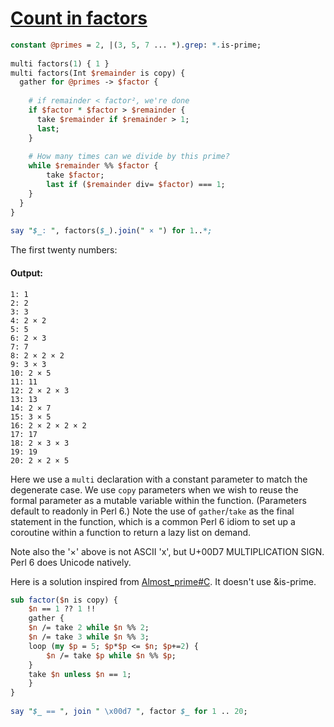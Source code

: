 [1]: http://rosettacode.org/wiki/Count_in_factors

# [Count in factors][1]

```perl
constant @primes = 2, |(3, 5, 7 ... *).grep: *.is-prime;
 
multi factors(1) { 1 }
multi factors(Int $remainder is copy) {
  gather for @primes -> $factor {
 
    # if remainder < factor², we're done
    if $factor * $factor > $remainder {
      take $remainder if $remainder > 1;
      last;
    }
 
    # How many times can we divide by this prime?
    while $remainder %% $factor {
        take $factor;
        last if ($remainder div= $factor) === 1;
    }
  }
}
 
say "$_: ", factors($_).join(" × ") for 1..*;
```


The first twenty numbers:


#### Output:
```
1: 1
2: 2
3: 3
4: 2 × 2
5: 5
6: 2 × 3
7: 7
8: 2 × 2 × 2
9: 3 × 3
10: 2 × 5
11: 11
12: 2 × 2 × 3
13: 13
14: 2 × 7
15: 3 × 5
16: 2 × 2 × 2 × 2
17: 17
18: 2 × 3 × 3
19: 19
20: 2 × 2 × 5
```


Here we use a `multi` declaration with a constant parameter to match the degenerate case. We use `copy` parameters when we wish to reuse the formal parameter as a mutable variable within the function. (Parameters default to readonly in Perl&#160;6.) Note the use of `gather`/`take` as the final statement in the function, which is a common Perl&#160;6 idiom to set up a coroutine within a function to return a lazy list on demand.



Note also the '×' above is not ASCII 'x', but U+00D7 MULTIPLICATION SIGN. Perl&#160;6 does Unicode natively.



Here is a solution inspired from [Almost_prime#C](http://rosettacode.org/wiki/Almost_prime#C). It doesn't use &amp;is-prime.

```perl
sub factor($n is copy) {
    $n == 1 ?? 1 !!
    gather {
	$n /= take 2 while $n %% 2;
	$n /= take 3 while $n %% 3;
	loop (my $p = 5; $p*$p <= $n; $p+=2) {
	    $n /= take $p while $n %% $p;
	}
	take $n unless $n == 1;
    }
}
 
say "$_ == ", join " \x00d7 ", factor $_ for 1 .. 20;
 
```